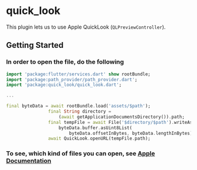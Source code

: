 # quick_look

This plugin lets us to use Apple QuickLook (`QLPreviewController`).

## Getting Started

### In order to open the file, do the following

```dart
import 'package:flutter/services.dart' show rootBundle;
import 'package:path_provider/path_provider.dart';
import 'package:quick_look/quick_look.dart';

...

final byteData = await rootBundle.load('assets/$path');
                final String directory =
                    (await getApplicationDocumentsDirectory()).path;
                final tempFile = await File('$directory/$path').writeAsBytes(
                    byteData.buffer.asUint8List(
                        byteData.offsetInBytes, byteData.lengthInBytes));
                await QuickLook.openURL(tempFile.path);
```

### To see, which kind of files you can open, see [Apple Documentation](https://developer.apple.com/documentation/quicklook)